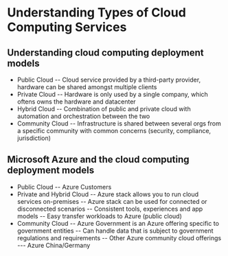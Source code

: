 # Understanding Types of Cloud Computing Services

## Understanding cloud computing deployment models

- Public Cloud
-- Cloud service provided by a third-party provider, hardware can be shared amongst multiple clients
- Private Cloud
-- Hardware is only used by a single company, which oftens owns the hardware and datacenter
- Hybrid Cloud
-- Combination of public and private cloud with automation and orchestration between the two
- Community Cloud
-- Infrastructure is shared between several orgs from a specific community with common concerns (security, compliance, jurisdiction)

## Microsoft Azure and the cloud computing deployment models

- Public Cloud
-- Azure Customers
- Private and Hybrid Cloud
-- Azure stack allows you to run cloud services on-premises
-- Azure stack can be used for connected or disconnected scenarios
-- Consistent tools, experiences and app models
-- Easy transfer workloads to Azure (public cloud)
- Community Cloud
-- Azure Government is an Azure offering specific to government entities
-- Can handle data that is subject to government regulations and requirements
-- Other Azure community cloud offerings
--- Azure China/Germany
